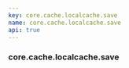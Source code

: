```yaml
---
key: core.cache.localcache.save
name: core.cache.localcache.save
api: true
---
```


### core.cache.localcache.save
